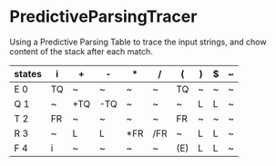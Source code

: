 # PredictiveParsingTracer
Using a Predictive Parsing Table to trace the input strings, and chow content of the stack after each match.

|states	|	i|	+|	-|	*|	/|	(|	)|	$|~|
|---|---|---|---|---|---|---|---|---|---|
|E	0	|	TQ|	~	|~|	~	|~|	TQ|	~	|~	|~	|
|Q	1	|	~	|+TQ|	-TQ	|~	|~	|~|	L|	L|~	|
|T	2	|	FR|	~	|~|	~	|~|	FR	|~|	~|~	|
|R	3	|	~	|L	|L|	*FR	|/FR|	~	|L|	L|~	|
|F	4	|	i|	~	|~|	~|	~|	(E)|	L	|L|~	|

